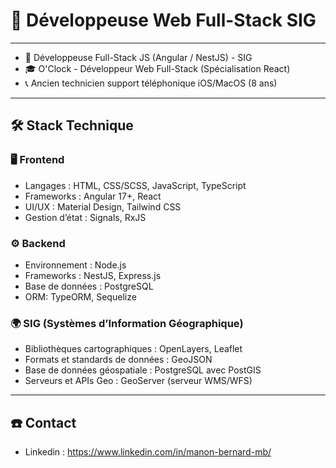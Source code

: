# 🚀 Développeuse Web Full-Stack SIG

---
  
- 🏢 Développeuse Full-Stack JS (Angular / NestJS) - SIG  
- 🎓 O'Clock - Développeur Web Full-Stack (Spécialisation React)  
- 📞 Ancien technicien support téléphonique iOS/MacOS (8 ans)

---

## 🛠️ Stack Technique  

### 🖥️ Frontend  
- Langages : HTML, CSS/SCSS, JavaScript, TypeScript  
- Frameworks : Angular 17+, React  
- UI/UX : Material Design, Tailwind CSS
- Gestion d’état : Signals, RxJS  

### ⚙️ Backend  
- Environnement : Node.js
- Frameworks : NestJS, Express.js  
- Base de données : PostgreSQL
- ORM: TypeORM, Sequelize

### 🌍 SIG (Systèmes d’Information Géographique)  
- Bibliothèques cartographiques : OpenLayers, Leaflet  
- Formats et standards de données : GeoJSON
- Base de données géospatiale : PostgreSQL avec PostGIS  
- Serveurs et APIs Geo : GeoServer (serveur WMS/WFS)  

---

## ☎️ Contact
- Linkedin : https://www.linkedin.com/in/manon-bernard-mb/
